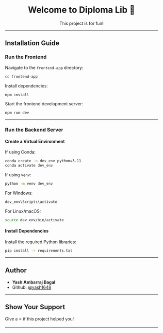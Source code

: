 <h1 align="center">Welcome to Diploma Lib 👋</h1>
<p align="center">
This project is for fun!
</p>

---

## Installation Guide

### Run the Frontend

Navigate to the `frontend-app` directory:
```sh
cd frontend-app
```

Install dependencies:
```sh
npm install 
```

Start the frontend development server:
```sh
npm run dev
```

---

### Run the Backend Server

#### Create a Virtual Environment

If using Conda:
```sh
conda create -n dev_env python=3.11
conda activate dev_env
```

If using `venv`:
```sh
python -m venv dev_env
```

For Windows:
```sh
dev_env\Scripts\activate
```

For Linux/macOS:
```sh
source dev_env/bin/activate
```

#### Install Dependencies

Install the required Python libraries:
```sh
pip install -r requirements.txt
```

---

## Author

* **Yash Ambarraj Bagal**
* Github: [@yash1648](https://github.com/yash1648)

---

## Show Your Support

Give a ⭐️ if this project helped you!

---
